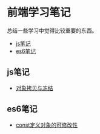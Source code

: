 # 前端学习笔记
总结一些学习中觉得比较重要的东西。
* <a href="#js" target="_self">js笔记</a>
* <a href="#es6" target="_self">es6笔记</a>

<span id = "js"></span>
## js笔记 
* [对象拷贝与冻结](/blob/maste/js/objectCopy&Freeze.md.md)


<span id = "es6"></span>
## es6笔记 
* [const定义对象的可修改性](/blob/maste/es6/const.md)
